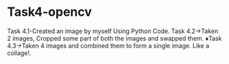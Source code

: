 # Task4-opencv
Task 4.1-Created an image by myself Using Python Code. Task 4.2->Taken 2 images, Cropped some part of both the images and swapped them.  ♦️Task 4.3->Taken 4 images and combined them to form a single image. Like a collage!.
